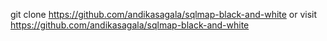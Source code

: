 git clone https://github.com/andikasagala/sqlmap-black-and-white or visit https://github.com/andikasagala/sqlmap-black-and-white

